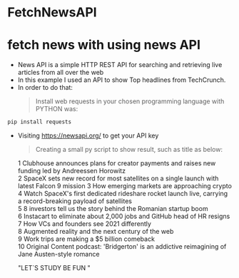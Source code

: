 # FetchNewsAPI
# fetch news with using news API
- News API is a simple HTTP REST API for searching and retrieving live articles from all over the web
- In this example I used an API to show Top headlines from TechCrunch.
- In order to do that:
  >Install web requests in your chosen programming language
with PYTHON was:
```sh
pip install requests
```
- Visiting https://newsapi.org/ to get your API key
  >Creating a small py script to show result, such as title as below:
  
  
  1 Clubhouse announces plans for creator payments and raises new funding led by Andreessen Horowitz  
  2 SpaceX sets new record for most satellites on a single launch with latest Falcon 9 mission 
  3 How emerging markets are approaching crypto                                                                          
  4 Watch SpaceX's first dedicated rideshare rocket launch live, carrying a record-breaking payload of satellites         
  5 8 investors tell us the story behind the Romanian startup boom                                                        
  6 Instacart to eliminate about 2,000 jobs and GitHub head of HR resigns                                                 
  7 How VCs and founders see 2021 differently                                                                             
  8 Augmented reality and the next century of the web                                                                     
  9 Work trips are making a $5 billion comeback                                                                           
  10 Original Content podcast: 'Bridgerton' is an addictive reimagining of Jane Austen-style romance  
  
  "LET`S STUDY BE FUN "
